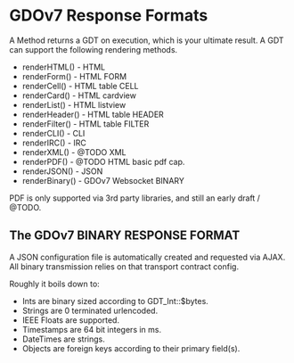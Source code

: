 # GDOv7 Response Formats

A Method returns a GDT on execution, which is your ultimate result.
A GDT can support the following rendering methods.

- renderHTML() - HTML
- renderForm() - HTML FORM
- renderCell() - HTML table CELL
- renderCard() - HTML cardview
- renderList() - HTML listview
- renderHeader() - HTML table HEADER
- renderFilter() - HTML table FILTER
- renderCLI() - CLI
- renderIRC() - IRC
- renderXML() - @TODO XML
- renderPDF() - @TODO HTML basic pdf cap.
- renderJSON() - JSON
- renderBinary() - GDOv7 Websocket BINARY

PDF is only supported via 3rd party libraries,
and still an early draft / @TODO.


## The GDOv7 BINARY RESPONSE FORMAT

A JSON configuration file is automatically created and requested via AJAX.
All binary transmission relies on that transport contract config.

Roughly it boils down to:

- Ints are binary sized according to GDT_Int::$bytes.
- Strings are 0 terminated urlencoded.
- IEEE Floats are supported.
- Timestamps are 64 bit integers in ms.
- DateTimes are strings.
- Objects are foreign keys according to their primary field(s).
